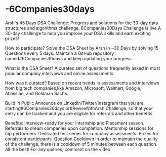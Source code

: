 # -6Companies30days
Arsh's 45 Days DSA Challenge: Progress and solutions for the 30-day data structures and algorithms challenge.
6Companies30Days Challenge is live
A 30-day challenge to help you improve your DSA skills and earn exciting prizes!

How to participate?
Solve the DSA Sheet by Arsh in ~30 Days by solving 15 Questions every 5 days. Maintain a GitHub repository named#6Companies30days and keep updating your progress.

What is the DSA Sheet?
A curated set of questions frequently asked in most popular company interviews and online assessments.

How was it curated?
Based on recent trends in assessments and interviews from big tech companies,like Amazon, Microsoft, Walmart, Google, Atlassian, and Goldman Sachs.

Build in Public
Announce on LinkedIn/Twitter/Instagram that you are starting#6Companies30days or#ReviseWithArsh Challenge, so that your entry can be tracked and you are eligible for referrals and other benefits.

Benefits:
Interview-ready for your Internship and Placement season.
Referrals to dream companies upon completion.
Mentorship sessions for top performers.
Dedicated test series for company assessments.
Prizes for consistent participants.
Question Cooldown
In order to maintain the quality of the challenge, there is a cooldown of 5 minutes between each question.
All the best! For any queries, comment on the video.


